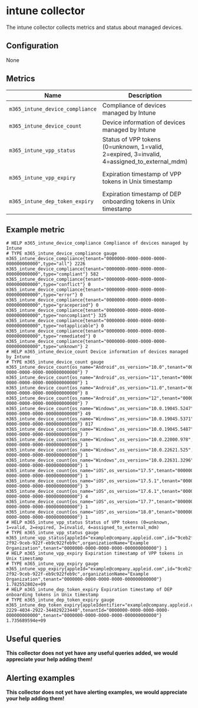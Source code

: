 # intune collector

The intune collector collects metrics and status about managed devices.

## Configuration

None

## Metrics

| Name                            | Description                                               | Type  | Labels                                    |
|---------------------------------|-----------------------------------------------------------|-------|-------------------------------------------|
| `m365_intune_device_compliance` | Compliance of devices managed by Intune                   | Gauge | `tenant`, `type`                          |
| `m365_intune_device_count`      | Device information of devices managed by Intune           | Gauge | `tenant`, `os_name`, `os_version`         |
| `m365_intune_vpp_status`        | Status of VPP tokens (0=unknown, 1=valid, 2=expired, 3=invalid, 4=assigned_to_external_mdm) | Gauge | `tenant`, `appleId`, `organizationName`, `id` |
| `m365_intune_vpp_expiry`        | Expiration timestamp of VPP tokens in Unix timestamp      | Gauge | `tenant`, `appleId`, `organizationName`, `id` |
| `m365_intune_dep_token_expiry`  | Expiration timestamp of DEP onboarding tokens in Unix timestamp | Gauge | `tenant`, `appleIdentifier`, `id`, `tenantId` |

## Example metric

```
# HELP m365_intune_device_compliance Compliance of devices managed by Intune
# TYPE m365_intune_device_compliance gauge
m365_intune_device_compliance{tenant="0000000-0000-0000-0000-000000000000",type="all"} 2226
m365_intune_device_compliance{tenant="0000000-0000-0000-0000-000000000000",type="compliant"} 582
m365_intune_device_compliance{tenant="0000000-0000-0000-0000-000000000000",type="conflict"} 0
m365_intune_device_compliance{tenant="0000000-0000-0000-0000-000000000000",type="error"} 0
m365_intune_device_compliance{tenant="0000000-0000-0000-0000-000000000000",type="graceperiod"} 0
m365_intune_device_compliance{tenant="0000000-0000-0000-0000-000000000000",type="noncompliant"} 325
m365_intune_device_compliance{tenant="0000000-0000-0000-0000-000000000000",type="notapplicable"} 0
m365_intune_device_compliance{tenant="0000000-0000-0000-0000-000000000000",type="remediated"} 0
m365_intune_device_compliance{tenant="0000000-0000-0000-0000-000000000000",type="unknown"} 2
# HELP m365_intune_device_count Device information of devices managed by Intune
# TYPE m365_intune_device_count gauge
m365_intune_device_count{os_name="Android",os_version="10.0",tenant="0000000-0000-0000-0000-000000000000"} 7
m365_intune_device_count{os_name="Android",os_version="11",tenant="0000000-0000-0000-0000-000000000000"} 1
m365_intune_device_count{os_name="Android",os_version="11.0",tenant="0000000-0000-0000-0000-000000000000"} 8
m365_intune_device_count{os_name="Android",os_version="12",tenant="0000000-0000-0000-0000-000000000000"} 7
m365_intune_device_count{os_name="Windows",os_version="10.0.19045.5247",tenant="0000000-0000-0000-0000-000000000000"} 49
m365_intune_device_count{os_name="Windows",os_version="10.0.19045.5371",tenant="0000000-0000-0000-0000-000000000000"} 817
m365_intune_device_count{os_name="Windows",os_version="10.0.19045.5487",tenant="0000000-0000-0000-0000-000000000000"} 7
m365_intune_device_count{os_name="Windows",os_version="10.0.22000.978",tenant="0000000-0000-0000-0000-000000000000"} 1
m365_intune_device_count{os_name="Windows",os_version="10.0.22621.525",tenant="0000000-0000-0000-0000-000000000000"} 1
m365_intune_device_count{os_name="Windows",os_version="10.0.22631.3296",tenant="0000000-0000-0000-0000-000000000000"} 1
m365_intune_device_count{os_name="iOS",os_version="17.5",tenant="0000000-0000-0000-0000-000000000000"} 1
m365_intune_device_count{os_name="iOS",os_version="17.5.1",tenant="0000000-0000-0000-0000-000000000000"} 3
m365_intune_device_count{os_name="iOS",os_version="17.6.1",tenant="0000000-0000-0000-0000-000000000000"} 4
m365_intune_device_count{os_name="iOS",os_version="17.7",tenant="0000000-0000-0000-0000-000000000000"} 1
m365_intune_device_count{os_name="iOS",os_version="18.0",tenant="0000000-0000-0000-0000-000000000000"} 1
# HELP m365_intune_vpp_status Status of VPP tokens (0=unknown, 1=valid, 2=expired, 3=invalid, 4=assigned_to_external_mdm)
# TYPE m365_intune_vpp_status gauge
m365_intune_vpp_status{appleId="example@company.appleid.com",id="9ceb2f92-2f92-9ceb-922f-eb9c922feb9c",organizationName="Example Organization",tenant="0000000-0000-0000-0000-000000000000"} 1
# HELP m365_intune_vpp_expiry Expiration timestamp of VPP tokens in Unix timestamp
# TYPE m365_intune_vpp_expiry gauge
m365_intune_vpp_expiry{appleId="example@company.appleid.com",id="9ceb2f92-2f92-9ceb-922f-eb9c922feb9c",organizationName="Example Organization",tenant="0000000-0000-0000-0000-000000000000"} 1.782552802e+09
# HELP m365_intune_dep_token_expiry Expiration timestamp of DEP onboarding tokens in Unix timestamp
# TYPE m365_intune_dep_token_expiry gauge
m365_intune_dep_token_expiry{appleIdentifier="example@company.appleid.com",id="40342229-2229-4034-2922-344029223440",tenantId="0000000-0000-0000-0000-000000000000",tenant="0000000-0000-0000-0000-000000000000"} 1.735689594e+09
```

## Useful queries
__This collector does not yet have any useful queries added, we would appreciate your help adding them!__

## Alerting examples
__This collector does not yet have alerting examples, we would appreciate your help adding them!__
